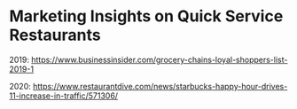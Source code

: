 # Marketing Insights on Quick Service Restaurants


2019: https://www.businessinsider.com/grocery-chains-loyal-shoppers-list-2019-1

2020: https://www.restaurantdive.com/news/starbucks-happy-hour-drives-11-increase-in-traffic/571306/